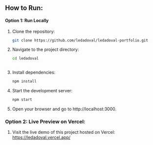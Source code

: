 ## How to Run:

#### Option 1: Run Locally

1. Clone the repository:
   ```bash
   git clone https://github.com/ledadoval/ledadoval-portfolio.git

2. Navigate to the project directory:
    ```bash
    cd ledadoval
  
3. Install dependencies:
    ```bash
    npm install

4. Start the development server:
    ```bash
    npm start

5. Open your browser and go to http://localhost:3000.

### Option 2: Live Preview on Vercel:

1. Visit the live demo of this project hosted on Vercel: https://ledadoval.vercel.app/